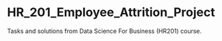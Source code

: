 # HR_201_Employee_Attrition_Project
Tasks and solutions from Data Science For Business (HR201) course.
